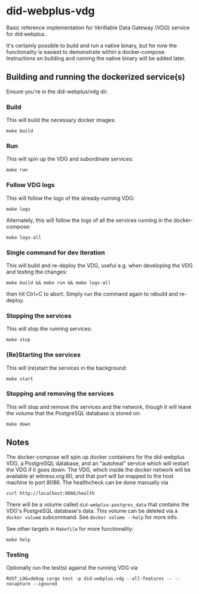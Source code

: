 # did-webplus-vdg

Basic reference implementation for Verifiable Data Gateway (VDG) service for did:webplus.

It's certainly possible to build and run a native binary, but for now the functionality is easiest to demonstrate within a docker-compose.  Instructions on building and running the native binary will be added later.

## Building and running the dockerized service(s)

Ensure you're in the did-webplus/vdg dir.

### Build

This will build the necessary docker images:

    make build

### Run

This will spin up the VDG and subordinate services:

    make run

### Follow VDG logs

This will follow the logs of the already-running VDG:

    make logs

Alternately, this will follow the logs of all the services running in the docker-compose:

    make logs-all

### Single command for dev iteration

This will build and re-deploy the VDG, useful e.g. when developing the VDG and testing the changes:

    make build && make run && make logs-all

then hit Ctrl+C to abort.  Simply run the command again to rebuild and re-deploy.

### Stopping the services

This will stop the running services:

    make stop

### (Re)Starting the services

This will (re)start the services in the background:

    make start

### Stopping and removing the services

This will stop and remove the services and the network, though it will leave the volume that the PostgreSQL database is stored on:

    make down

## Notes

The docker-compose will spin up docker containers for the did-webplus VDG, a PostgreSQL database, and an "autoheal" service which will restart the VDG if it goes down.  The VDG, which inside the docker network will be available at witness.org:80, and that port will be mapped to the host machine to port 8086.  The healthcheck can be done manually via

    curl http://localhost:8086/health

There will be a volume called `did-webplus-postgres_data` that contains the VDG's PostgreSQL database's data.  This volume can be deleted via a `docker volume` subcommand.  See `docker volume --help` for more info.

See other targets in `Makefile` for more functionality:

    make help

### Testing

Optionally run the test(s) against the running VDG via

    RUST_LOG=debug cargo test -p did-webplus-vdg --all-features -- --nocapture --ignored

